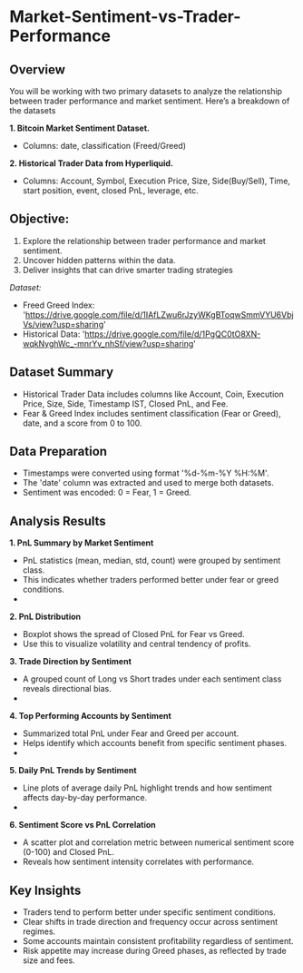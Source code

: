 # Market-Sentiment-vs-Trader-Performance
## Overview
You will be working with two primary datasets to analyze the relationship between trader performance and market sentiment. Here’s a breakdown of the datasets

**1. Bitcoin Market Sentiment Dataset.**
- Columns: date, classification (Freed/Greed)
  
**2. Historical Trader Data from Hyperliquid.**
- Columns: Account, Symbol, Execution Price, Size, Side(Buy/Sell), Time, start position, event, closed PnL, leverage, etc.

## Objective:
1. Explore the relationship between trader performance and market sentiment.
2. Uncover hidden patterns within the data.
3. Deliver insights that can drive smarter trading strategies
   
_Dataset:_
- Freed Greed Index: 'https://drive.google.com/file/d/1IAfLZwu6rJzyWKgBToqwSmmVYU6VbjVs/view?usp=sharing'
- Historical Data: 'https://drive.google.com/file/d/1PgQC0tO8XN-wqkNyghWc_-mnrYv_nhSf/view?usp=sharing'

## Dataset Summary
- Historical Trader Data includes columns like Account, Coin, Execution Price, Size, Side, Timestamp IST, Closed PnL, and Fee.
- Fear & Greed Index includes sentiment classification (Fear or Greed), date, and a score from 0 to 100.

## Data Preparation
- Timestamps were converted using format '%d-%m-%Y %H:%M'.
- The 'date' column was extracted and used to merge both datasets.
- Sentiment was encoded: 0 = Fear, 1 = Greed.

## Analysis Results
**1. PnL Summary by Market Sentiment**
- PnL statistics (mean, median, std, count) were grouped by sentiment class.
- This indicates whether traders performed better under fear or greed conditions.
- 
**2. PnL Distribution**
- Boxplot shows the spread of Closed PnL for Fear vs Greed.
- Use this to visualize volatility and central tendency of profits.
  
**3. Trade Direction by Sentiment**
- A grouped count of Long vs Short trades under each sentiment class reveals directional bias.
- 
**4. Top Performing Accounts by Sentiment**
- Summarized total PnL under Fear and Greed per account.
- Helps identify which accounts benefit from specific sentiment phases.
- 
**5. Daily PnL Trends by Sentiment**
- Line plots of average daily PnL highlight trends and how sentiment affects day-by-day performance.
- 
**6. Sentiment Score vs PnL Correlation**
- A scatter plot and correlation metric between numerical sentiment score (0-100) and Closed PnL.
- Reveals how sentiment intensity correlates with performance.

## Key Insights
- Traders tend to perform better under specific sentiment conditions.
- Clear shifts in trade direction and frequency occur across sentiment regimes.
- Some accounts maintain consistent profitability regardless of sentiment.
- Risk appetite may increase during Greed phases, as reflected by trade size and fees.


